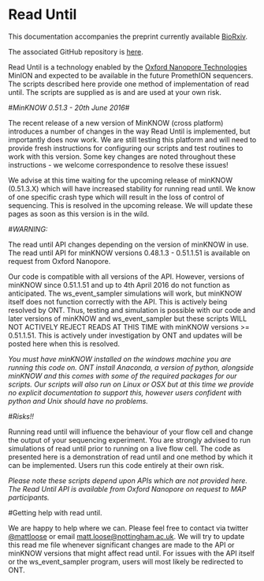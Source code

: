 # Read Until

This documentation accompanies the preprint currently available [BioRxiv](http://biorxiv.org/content/early/2016/02/03/038760 "Read Until Manuscript").

The associated GitHub repository is [here](https://github.com/mattloose/RUscripts "Read Until GitHub").

Read Until is a technology enabled by the [Oxford Nanopore Technologies](http://nanoporetech.com "Oxford Nanopore Technologies Homepage") MinION and expected to be available in the future PromethION sequencers. The scripts described here provide one method of implementation of read until. The scripts are supplied as is and are used at your own risk.

#*MinKNOW 0.51.3 - 20th June 2016*#

The recent release of a new version of MinKNOW (cross platform) introduces a number of changes in the way Read Until is implemented, but importantly does now work. We are still testing this platform and will need to provide fresh instructions for configuring our scripts and test routines to work with this version. Some key changes are noted throughout these instructions - we welcome correspondence to resolve these issues!

We advise at this time waiting for the upcoming release of minKNOW (0.51.3.X) which will have increased stability for running read until. We know of one specific crash type which will result in the loss of control of sequencing. This is resolved in the upcoming release. We will update these pages as soon as this version is in the wild.

#*WARNING:*

The read until API changes depending on the version of minKNOW in use. The read until API for minKNOW versions 0.48.1.3 - 0.51.1.51 is available on request from Oxford Nanopore.  

Our code is compatible with all versions of the API. However, versions of minKNOW since 0.51.1.51 and up to 4th April 2016 do not function as anticipated. The ws_event_sampler simulations will work, but minKNOW itself does not function correctly with the API. This is actively being resolved by ONT. Thus, testing and simulation is possible with our code and later versions of minKNOW and ws_event_sampler but these scripts WILL NOT ACTIVELY REJECT READS AT THIS TIME with minKNOW versions >= 0.51.1.51. This is actively under investigation by ONT and updates will be posted here when this is resolved.

*You must have minKNOW installed on the windows machine you are running this code on. ONT install Anaconda, a version of python, alongside minKNOW and this comes with some of the required packages for our scripts. Our scripts will also run on Linux or OSX but at this time we provide no explicit documentation to support this, however users confident with python and Unix should have no problems.*

#*Risks!!*

Running read until will influence the behaviour of your flow cell and change the output of your sequencing experiment. You are strongly advised to run simulations of read until prior to running on a live flow cell. The code as presented here is a demonstration of read until and one method by which it can be implemented. Users run this code entirely at their own risk.

*Please note these scripts depend upon APIs which are not provided here. The Read Until API is available from Oxford Nanopore on request to MAP participants.*


#Getting help with read until.

We are happy to help where we can. Please feel free to contact via twitter [@mattloose](https://twitter.com/mattloose) or email <matt.loose@nottingham.ac.uk>. We will try to update this read me file whenever significant changes are made to the API or minKNOW versions that might affect read until. For issues with the API itself or the ws_event_sampler program, users will most likely be redirected to ONT.




<!---For full documentation visit [mkdocs.org](http://mkdocs.org).

## Commands

* `mkdocs new [dir-name]` - Create a new project.
* `mkdocs serve` - Start the live-reloading docs server.
* `mkdocs build` - Build the documentation site.
* `mkdocs help` - Print this help message.

## Project layout

    mkdocs.yml    # The configuration file.
    docs/
        index.md  # The documentation homepage.
        ...       # Other markdown pages, images and other files.
-->
